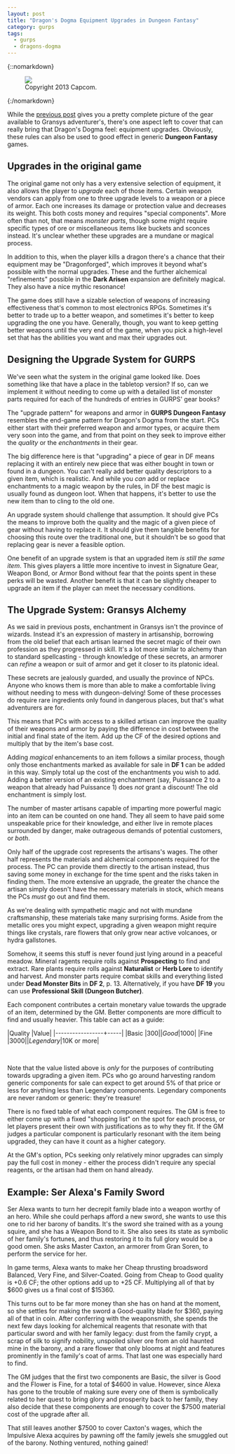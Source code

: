 ```yaml
---
layout: post
title: "Dragon's Dogma Equipment Upgrades in Dungeon Fantasy"
category: gurps
tags:
  - gurps
  - dragons-dogma
---
```


{::nomarkdown}
<figure>
  <img src="{{ "/assets/pawn-guild.png" | absolute_url }}"/>
  <figcaption>Copyright 2013 Capcom.</figcaption>
</figure>
{:/nomarkdown}

While the [previous post][1] gives you a pretty complete picture of the gear
available to Gransys adventurer's, there's one aspect left to cover that can
really bring that Dragon's Dogma feel: equipment upgrades. Obviously, these
rules can also be used to good effect in generic **Dungeon Fantasy** games.

## Upgrades in the original game

The original game not only has a very extensive selection of equipment, it also
allows the player to _upgrade_ each of those items. Certain weapon vendors can
apply from one to three upgrade levels to a weapon or a piece of armor. Each one
increases its damage or protection value and decreases its weight. This both
costs money and requires "special components". More often than not, that means
_monster parts_, though some might require specific types of ore or
miscellaneous items like buckets and sconces instead. It's unclear whether these
upgrades are a mundane or magical process.

In addition to this, when the player kills a dragon there's a chance that their
equipment may be "Dragonforged", which improves it beyond what's possible with
the normal upgrades. These and the further alchemical "refinements" possible in
the **Dark Arisen** expansion are definitely magical. They also have a nice
mythic resonance!

The game does still have a sizable selection of weapons of increasing
effectiveness that's common to most electronics RPGs. Sometimes it's better to
trade up to a better weapon, and sometimes it's better to keep upgrading the one
you have. Generally, though, you want to keep getting better weapons until the
very end of the game, when you pick a high-level set that has the abilities you
want and max their upgrades out.

## Designing the Upgrade System for GURPS

We've seen what the system in the original game looked like. Does something like
that have a place in the tabletop version? If so, can we implement it without
needing to come up with a detailed list of monster parts required for each of
the hundreds of entries in GURPS' gear books?

The "upgrade pattern" for weapons and armor in **GURPS Dungeon Fantasy**
resembles the end-game pattern for Dragon's Dogma from the start. PCs either
start with their preferred weapon and armor types, or acquire them very soon
into the game, and from that point on they seek to improve either the _quality_
or the _enchantments_ in their gear.

The big difference here is that "upgrading" a piece of gear in DF means
replacing it with an entirely new piece that was either bought in town or found
in a dungeon. You can't really add better quality descriptors to a given item,
which is realistic. And while you _can_ add or replace enchantments to a magic
weapon by the rules, in DF the best magic is usually found as dungeon loot. When
that happens, it's better to use the new item than to cling to the old one.

An upgrade system should challenge that assumption. It should give PCs the means
to improve both the quality and the magic of a given piece of gear without
having to replace it. It should give them tangible benefits for choosing this
route over the traditional one, but it shouldn't be so good that replacing gear
is never a feasible option.

One benefit of an upgrade system is that an upgraded item _is still the same
item_. This gives players a little more incentive to invest in Signature Gear,
Weapon Bond, or Armor Bond without fear that the points spent in these perks
will be wasted. Another benefit is that it can be slightly cheaper to upgrade an
item if the player can meet the necessary conditions.

## The Upgrade System: Gransys Alchemy

As we said in previous posts, enchantment in Gransys isn't the province of
wizards. Instead it's an expression of mastery in artisanship, borrowing from
the old belief that each artisan learned the secret magic of their own
profession as they progressed in skill. It's a lot more similar to alchemy than
to standard spellcasting - through knowledge of these secrets, an armorer can
_refine_ a weapon or suit of armor and get it closer to its platonic ideal.

These secrets are jealously guarded, and usually the province of NPCs. Anyone
who knows them is more than able to make a comfortable living without needing to
mess with dungeon-delving! Some of these processes do require rare ingredients
only found in dangerous places, but that's what adventurers are for.

This means that PCs with access to a skilled artisan can improve the quality of
their weapons and armor by paying the difference in cost between the initial and
final state of the item. Add up the CF of the desired options and multiply that
by the item's base cost.

Adding _magical_ enhancements to an item follows a similar process, though only
those enchantments marked as available for sale in **DF 1** can be added in this
way. Simply total up the cost of the enchantments you wish to add. Adding a
better version of an existing enchantment (say, Puissance 2 to a weapon that
already had Puissance 1) does _not_ grant a discount! The old enchantment is
simply lost.

The number of master artisans capable of imparting more powerful magic into an
item can be counted on one hand. They all seem to have paid some unspeakable
price for their knowledge, and either live in remote places surrounded by
danger, make outrageous demands of potential customers, or _both_.

Only half of the upgrade cost represents the artisans's wages. The other half
represents the materials and alchemical components required for the process. The
PC can provide them directly to the artisan instead, thus saving some money in
exchange for the time spent and the risks taken in finding them. The more
extensive an upgrade, the greater the chance the artisan simply doesn't have the
necessary materials in stock, which means the PCs _must_ go out and find them.

As we're dealing with sympathetic magic and not with mundane craftsmanship,
these materials take many surprising forms. Aside from the metallic ores you
might expect, upgrading a given weapon might require things like crystals, rare
flowers that only grow near active volcanoes, or hydra gallstones.

Somehow, it seems this stuff is never found just lying around in a peaceful
meadow. Mineral ragents require rolls against **Prospecting** to find and
extract. Rare plants require rolls against **Naturalist** or **Herb Lore** to
identify and harvest. And monster parts require combat skills and everything
listed under **Dead Monster Bits** in **DF 2**, p. 13. Alternatively, if you
have **DF 19** you can use **Professional Skill (Dungeon Butcher)**.

Each component contributes a certain monetary value towards the upgrade of an
item, determined by the GM. Better components are more difficult to find and
usually heavier. This table can act as a guide:


|Quality |Value|
|-----------------+-----|
|Basic            |$300 |
|Good             |$1000|
|Fine             |$3000|
|Legendary        |$10K or more|

<br/>

Note that the value listed above is _only_ for the purposes of contributing
towards upgrading a given item. PCs who go around harvesting random generic
components for sale can expect to get around 5% of that price or less for
anything less than Legendary components. Legendary components are never random
or generic: they're treasure!

There is no fixed table of what each component requires. The GM is free to
either come up with a fixed "shopping list" on the spot for each process, or let
players present their own with justifications as to why they fit. If the GM
judges a particular component is particularly resonant with the item being
upgraded, they can have it count as a higher category.

At the GM's option, PCs seeking only relatively minor upgrades can simply pay
the full cost in money - either the process didn't require any special reagents,
or the artisan had them on hand already.

## Example: Ser Alexa's Family Sword

Ser Alexa wants to turn her decrepit family blade into a weapon worthy of an
hero. While she could perhaps afford a new sword, she wants to use this one to
rid her barony of bandits. It's the sword she trained with as a young squire,
and she has a Weapon Bond to it. She also sees its state as symbolic of her
family's fortunes, and thus restoring it to its full glory would be a good
omen. She asks Master Caxton, an armorer from Gran Soren, to perform the service
for her.

In game terms, Alexa wants to make her Cheap thrusting broadsword Balanced,
Very Fine, and Silver-Coated. Going from Cheap to Good quality is +0.6 CF;
the other options add up to +25 CF. Multiplying all of that by $600 gives us
a final cost of $15360.

This turns out to be far more money than she has on hand at the moment, so she
settles for making the sword a Good-quality blade for $360, paying all of that
in coin. After conferring with the weaponsmith, she spends the next few days
looking for alchemical reagents that resonate with that particular sword and
with her family legacy: dust from the family crypt, a scrap of silk to signify
nobility, unspoiled silver ore from an old haunted mine in the barony, and a
rare flower that only blooms at night and features prominently in the family's
coat of arms. That last one was especially hard to find.

The GM judges that the first two components are Basic, the silver is Good and
the Flower is Fine, for a total of $4600 in value. However, since Alexa has gone
to the trouble of making sure every one of them is symbolically related to her
quest to bring glory and prosperity back to her family, they also decide that
these components are enough to cover the $7500 material cost of the upgrade
after all.

That still leaves another $7500 to cover Caxton's wages, which the Impulsive
Alexa acquires by pawning off the family jewels she smuggled out of the
barony. Nothing ventured, nothing gained!

[1]: https://bira.github.io/octopus-carnival/gurps/2016/11/22/equipment-part-1.html
